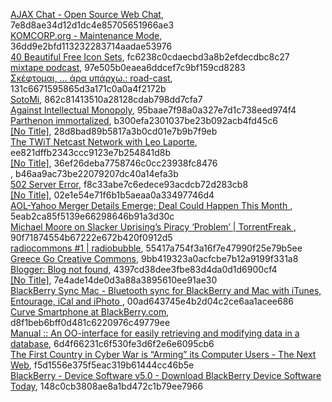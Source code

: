[AJAX Chat - Open Source Web Chat](https://blueimp.net/ajax), 7e8d8ae34d12d1dc4e85705651966ae3  
[KOMCORP.org - Maintenance Mode](http://www.komcorp.org/2008/11/spreadshirt-t-shirts-made-in-germany.html), 36dd9e2bfd113232283714aadae53976  
[40 Beautiful Free Icon Sets](http://sixrevisions.com/resources/40-beautiful-free-icon-sets), fc6238c0cdaecbd3a8b2efdecdbc8c27  
[mixtape podcast](http://mixtape.dimhap.com), 97e505b0eaea6ddcef7c9bf159cd8283  
[Σκέφτομαι, ... άρα υπάρχω.: road-cast](http://www.ophilos.eu/search/label/road-cast), 131c6671595865d3a171c0a0a4f2172b  
[SotoMi](http://sotomi.blogspot.com), 862c81413510a28128cdab798dd7cfa7  
[Against Intellectual Monopoly](http://levine.sscnet.ucla.edu/general/intellectual/againstfinal.htm), 95baae7f98a0a327e7d1c738eed974f4  
[Parthenon immortalized](http://www.pestaola.gr/parthenon-immortalized), b300efa2301037be23b092acb4fd45c6  
[[No Title]](http://blog.karagos.com/post/54063843/startups-economic-crisis), 28d8bad89b5817a3b0cd01e7b9b7f9eb  
[The TWiT Netcast Network with Leo Laporte](http://twit.tv/163), ee821dffb2343ccc9123e7b254841d8b  
[[No Title]](http://radiopod.pasok.gr), 36ef26deba7758746c0cc23938fc8476  
[  ](http://www.e-tipos.com/services/maps), b46aa9ac73be22079207dc40a14efa3b  
[502 Server Error](http://labs.google.com/gaudi), f8c33abe7c6edece93acdcb72d283cb8  
[[No Title]](http://metablogging.gr/archives/1957), 02e1e54e71f6b1b5aeaa0a33497746d4  
[  AOL-Yahoo Merger Details Emerge; Deal Could Happen This Month ](http://www.techcrunch.com/2008/10/06/aol-yahoo-merger-details-emerge-deal-could-happen-this-month), 5eab2ca85f5139e66298646b91a3d30c  
[   Michael Moore on Slacker Uprising&#8217;s Piracy &#8216;Problem&#8217; | TorrentFreak  ](http://torrentfreak.com/michael-moore-on-slacker-uprisings-piracy-problem-081006), 90f71874554b67222e672b420f0912d5  
[radiocommons #1 | radiobubble](http://radiobubble.gr/el/radiocommons1), 55417a754f3a16f7e47990f25e79b5ee  
[ Greece Go Creative Commons](http://2g2c.wordpress.com), 9bb419323a0acfcbe7b12a9199f331a8  
[Blogger: Blog not found](http://dealsend-pod.blogspot.com), 4397cd38dee3fbe83d4da0d1d6900cf4  
[[No Title]](http://www.google.com/mobile/blackberry/sync), 7e4ade14de0d3a88a3895610ee91ae30  
[BlackBerry Sync Mac - Bluetooth sync for BlackBerry and Mac with iTunes, Entourage, iCal and iPhoto ](http://www.markspace.com/missingsync_blackberry.php), 00ad643745e4b2d04c2ce6aa1acee686  
[Curve Smartphone at BlackBerry.com](http://www.blackberrycurve.com), d8f1beb6bff0d481c6220976c49779ee  
[Manual :: An OO-interface for easily retrieving and modifying data in a database](http://pear.php.net/manual/en/package.database.mdb-querytool.intro.php), 6d4f66231c6f530fe3d6f2e6e6095cb6  
[  The First Country in Cyber War is “Arming” its Computer Users - The Next Web](http://thenextweb.org/2008/09/30/the-first-country-in-cyber-war-is-%e2%80%9carming%e2%80%9d-its-computer-users), f5d1556e375f5eac319b61444cc46b5e  
[BlackBerry - Device Software v5.0 - Download BlackBerry Device Software Today](http://na.blackberry.com/eng/services/devices), 148c0cb3808ae8a1bd472c1b79ee7966  
